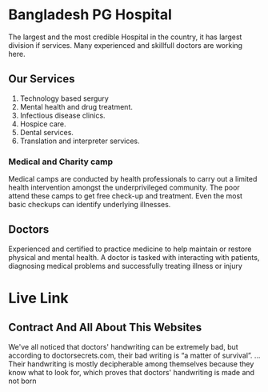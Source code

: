 # Bangladesh PG Hospital

The largest and the most credible Hospital in the country, it has largest division if services. Many experienced and skillfull doctors are working here.

## Our Services

1. Technology based sergury
2. Mental health and drug treatment. 
3. Infectious disease clinics. 
4. Hospice care.  
5. Dental services.  
6. Translation and interpreter services.

### Medical and Charity camp

Medical camps are conducted by health professionals to carry out a limited health intervention amongst the underprivileged community. The poor attend these camps to get free check-up and treatment.  Even the most basic checkups can identify underlying illnesses.





## Doctors

Experienced and certified to practice medicine to help maintain or restore physical and mental health. A doctor is tasked with interacting with patients, diagnosing medical problems and successfully treating illness or injury

# Live Link


## Contract And All About This Websites

We've all noticed that doctors' handwriting can be extremely bad, but according to doctorsecrets.com, their bad writing is “a matter of survival”. ... Their handwriting is mostly decipherable among themselves because they know what to look for, which proves that doctors' handwriting is made and not born
